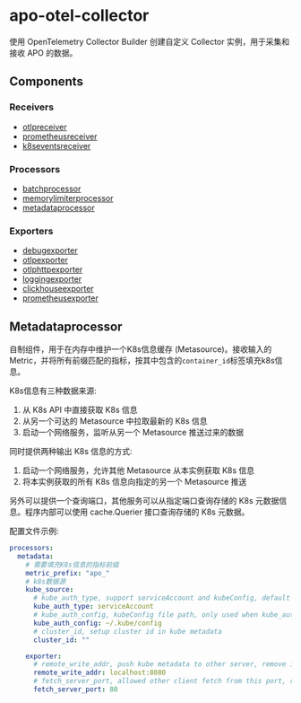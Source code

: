 # apo-otel-collector

使用 OpenTelemetry Collector Builder 创建自定义 Collector 实例，用于采集和接收 APO 的数据。

## Components
### Receivers
- [otlpreceiver](https://github.com/open-telemetry/opentelemetry-collector/tree/main/receiver/otlpreceiver)
- [prometheusreceiver](https://github.com/open-telemetry/opentelemetry-collector-contrib/tree/main/receiver/prometheusreceiver)
- [k8seventsreceiver](https://github.com/open-telemetry/opentelemetry-collector-contrib/tree/main/receiver/k8seventsreceiver)

### Processors
- [batchprocessor](https://github.com/open-telemetry/opentelemetry-collector/tree/main/processor/batchprocessor)
- [memorylimiterprocessor](https://github.com/open-telemetry/opentelemetry-collector/tree/main/processor/memorylimiterprocessor)
- [metadataprocessor](./pkg/processor/metadataprocessor)

### Exporters
- [debugexporter](https://github.com/open-telemetry/opentelemetry-collector/tree/main/exporter/debugexporter)
- [otlpexporter](https://github.com/open-telemetry/opentelemetry-collector/tree/main/exporter/otlpexporter)
- [otlphttpexporter](https://github.com/open-telemetry/opentelemetry-collector/tree/main/exporter/otlphttpexporter)
- [loggingexporter](https://github.com/open-telemetry/opentelemetry-collector/tree/main/exporter/loggingexporter)
- [clickhouseexporter](https://github.com/open-telemetry/opentelemetry-collector-contrib/tree/main/exporter/clickhouseexporter)
- [prometheusexporter](https://github.com/open-telemetry/opentelemetry-collector-contrib/tree/main/exporter/prometheusexporter)

## Metadataprocessor

自制组件，用于在内存中维护一个K8s信息缓存 (Metasource)。接收输入的Metric，并将所有前缀匹配的指标，按其中包含的`container_id`标签填充k8s信息。

K8s信息有三种数据来源:

1. 从 K8s API 中直接获取 K8s 信息
2. 从另一个可达的 Metasource 中拉取最新的 K8s 信息
3. 启动一个网络服务，监听从另一个 Metasource 推送过来的数据

同时提供两种输出 K8s 信息的方式:

1. 启动一个网络服务，允许其他 Metasource 从本实例获取 K8s 信息
2. 将本实例获取的所有 K8s 信息向指定的另一个 Metasource 推送

另外可以提供一个查询端口，其他服务可以从指定端口查询存储的 K8s 元数据信息。程序内部可以使用 cache.Querier 接口查询存储的 K8s 元数据。

配置文件示例:

```yaml
processors:
  metadata:
    # 需要填充K8s信息的指标前缀
    metric_prefix: "apo_"
    # k8s数据源
    kube_source:
      # kube_auth_type, support serviceAccount and kubeConfig, default is serviceAccount
      kube_auth_type: serviceAccount
      # kube_auth_config, kubeConfig file path, only used when kube_auth_type is kubeConfig
      kube_auth_config: ~/.kube/config
      # cluster_id, setup cluster id in kube metadata
      cluster_id: ""

    exporter:
      # remote_write_addr, push kube metadata to other server, remove if not need
      remote_write_addr: localhost:8080
      # fetch_server_port, allowed other client fetch from this port, remove if not need
      fetch_server_port: 80
```
